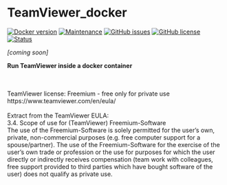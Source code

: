 # TeamViewer_docker
[![Docker version](https://img.shields.io/badge/Docker-18.06-blue.svg?logo=docker)](https://www.docker.com/)
[![Maintenance](https://img.shields.io/badge/Maintained%3F-yes-brightgreen.svg)](https://github.com/marius-joe/TeamViewer_docker/graphs/commit-activity)
[![GitHub issues](https://img.shields.io/github/issues/marius-joe/TeamViewer_docker.svg)](https://github.com/marius-joe/TeamViewer_docker/issues/)
[![GitHub license](https://img.shields.io/github/license/marius-joe/TeamViewer_docker.svg)](https://github.com/marius-joe/TeamViewer_docker/blob/master/LICENSE)
[![Status](https://img.shields.io/badge/Status-in%20progress-red.svg)](https://github.com/marius-joe/TeamViewer_docker/graphs/commit-activity)

*[coming soon]*

**Run TeamViewer inside a docker container**

<br/>
<br/>
TeamViewer license: Freemium - free only for private use<br/>
https://www.teamviewer.com/en/eula/
<br/>
<br/>
Extract from the TeamViewer EULA:<br/>
3.4. Scope of use for (TeamViewer) Freemium-Software<br/>
The use of the Freemium-Software is solely permitted for the user’s own, private, non-commercial purposes (e.g. free computer support for a spouse/partner). The use of the Freemium-Software for the exercise of the user’s own trade or profession or the use for purposes for which the user directly or indirectly receives compensation (team work with colleagues, free support provided to third parties which have bought software of the user) does not qualify as private use.

